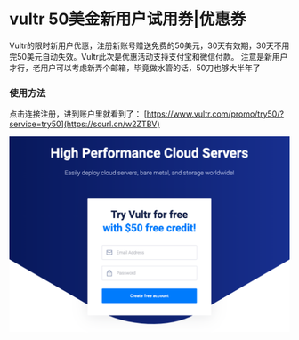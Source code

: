 # vultr 50美金新用户试用券|优惠券

Vultr的限时新用户优惠，注册新账号赠送免费的50美元，30天有效期，30天不用完50美元自动失效。Vultr此次是优惠活动支持支付宝和微信付款。
注意是新用户才行，老用户可以考虑新弄个邮箱，毕竟做水管的话，50刀也够大半年了

### 使用方法
点击连接注册，进到账户里就看到了： [https://www.vultr.com/promo/try50/?service=try50](https://sourl.cn/w2ZTBV)


![vultr-coupon](./WX20200418-004723.png)
